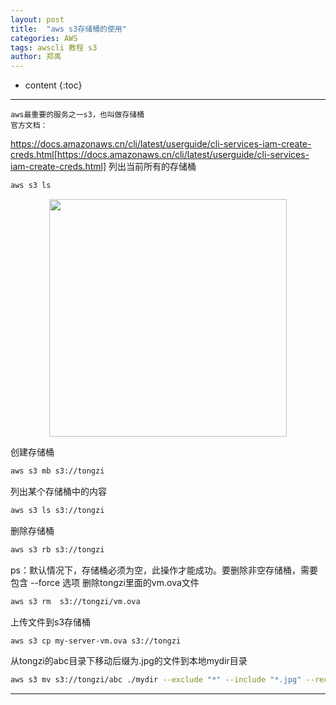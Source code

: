 ```yaml
---
layout: post
title:  "aws s3存储桶的使用"
categories: AWS 
tags: awscli 教程 s3
author: 郑禹
---
```


* content
{:toc}
---

	aws最重要的服务之一s3，也叫做存储桶
	官方文档：
https://docs.amazonaws.cn/cli/latest/userguide/cli-services-iam-create-creds.html[https://docs.amazonaws.cn/cli/latest/userguide/cli-services-iam-create-creds.html]
列出当前所有的存储桶
```sh
aws s3 ls
```
<div align="center">
<img src="http://newbluesky.top/img/s3_1.png" width="380px"> 
</div>





创建存储桶
```sh
aws s3 mb s3://tongzi
```
列出某个存储桶中的内容
```sh
aws s3 ls s3://tongzi
```
删除存储桶
```sh
aws s3 rb s3://tongzi
```
ps：默认情况下，存储桶必须为空，此操作才能成功。要删除非空存储桶，需要包含 --force 选项
删除tongzi里面的vm.ova文件
```sh
aws s3 rm  s3://tongzi/vm.ova
```
上传文件到s3存储桶
```sh
aws s3 cp my-server-vm.ova s3://tongzi
```
从tongzi的abc目录下移动后缀为.jpg的文件到本地mydir目录
```sh
aws s3 mv s3://tongzi/abc ./mydir --exclude "*" --include "*.jpg" --recursive
```
---
